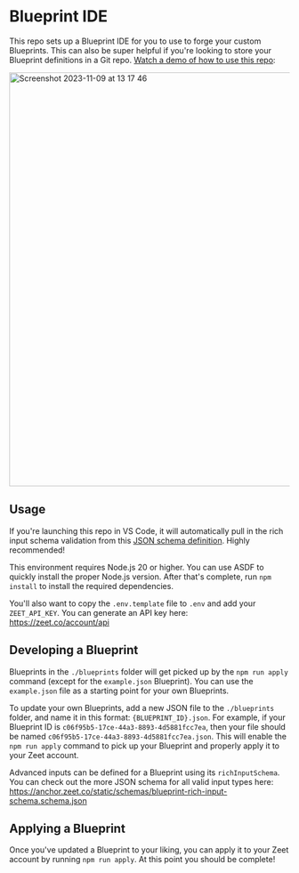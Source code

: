 # Blueprint IDE

This repo sets up a Blueprint IDE for you to use to forge your custom Blueprints. This can also be super helpful if you're looking to store your Blueprint definitions in a Git repo. [Watch a demo of how to use this repo](https://www.loom.com/share/f77529b8f0bd4aaf958ab8a7651cd4ab):

<a href="https://www.loom.com/share/f77529b8f0bd4aaf958ab8a7651cd4ab?sid=65466840-67b1-4ea2-8a03-815d9c58a3a1">
<img width="744" alt="Screenshot 2023-11-09 at 13 17 46" src="https://github.com/zeet-dev/blueprint-ide/assets/894178/fc4343a4-aab9-450f-b686-e87fddd9df19">
</a>

## Usage

If you're launching this repo in VS Code, it will automatically pull in the rich input schema validation from this [JSON schema definition](https://anchor.zeet.co/static/schemas/blueprint-rich-input-schema.schema.json). Highly recommended!

This environment requires Node.js 20 or higher. You can use ASDF to quickly install the proper Node.js version. After that's complete, run `npm install` to install the required dependencies.

You'll also want to copy the `.env.template` file to `.env` and add your `ZEET_API_KEY`. You can generate an API key here: https://zeet.co/account/api

## Developing a Blueprint

Blueprints in the `./blueprints` folder will get picked up by the `npm run apply` command (except for the `example.json` Blueprint). You can use the `example.json` file as a starting point for your own Blueprints.

To update your own Blueprints, add a new JSON file to the `./blueprints` folder, and name it in this format: `{BLUEPRINT_ID}.json`. For example, if your Blueprint ID is `c06f95b5-17ce-44a3-8893-4d5881fcc7ea`, then your file should be named `c06f95b5-17ce-44a3-8893-4d5881fcc7ea.json`. This will enable the `npm run apply` command to pick up your Blueprint and properly apply it to your Zeet account.

Advanced inputs can be defined for a Blueprint using its `richInputSchema`. You can check out the more JSON schema for all valid input types here: https://anchor.zeet.co/static/schemas/blueprint-rich-input-schema.schema.json

## Applying a Blueprint

Once you've updated a Blueprint to your liking, you can apply it to your Zeet account by running `npm run apply`. At this point you should be complete!
